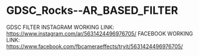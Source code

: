 # GDSC_Rocks--AR_BASED_FILTER
GDSC FILTER
INSTAGRAM WORKING LINK: https://www.instagram.com/ar/5631424496976705/
FACEBOOK WORKING LINK: https://www.facebook.com/fbcameraeffects/tryit/5631424496976705/
